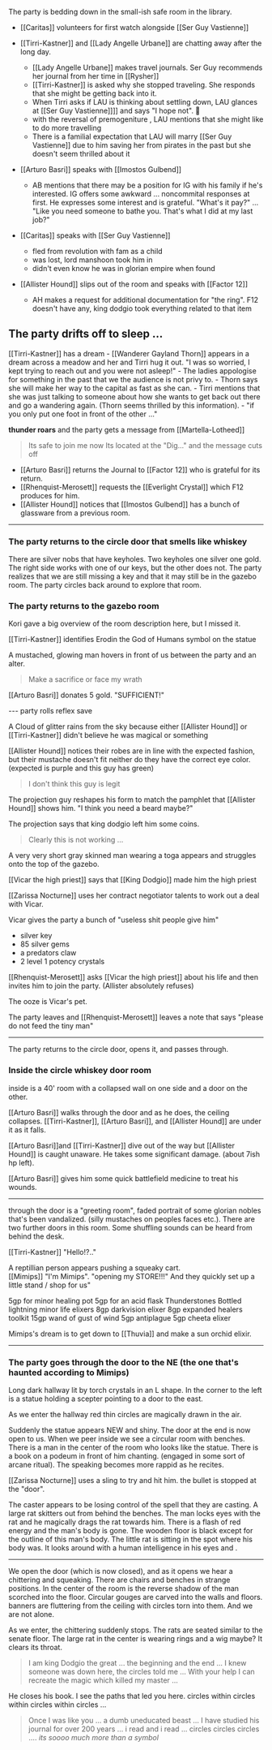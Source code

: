 The party is bedding down in the small-ish safe room in the library.

- [[Caritas]] volunteers for first watch alongside [[Ser Guy Vastienne]]
- [[Tirri-Kastner]] and [[Lady Angelle Urbane]] are chatting away after the long day. 
	- [[Lady Angelle Urbane]]  makes travel journals.  Ser Guy recommends her journal from her time in [[Rysher]]
	- [[Tirri-Kastner]] is asked why she stopped traveling.  She responds that she might be getting back into it.
	- When Tirri asks if LAU is thinking about settling down, LAU glances at [[Ser Guy Vastienne]]]] and says "I hope not".  😬
	- with the reversal of premogeniture , LAU mentions that she might like to do more travelling
	- There is a familial expectation that LAU will marry [[Ser Guy Vastienne]] due to him saving her from pirates in the past but she doesn't seem thrilled about it
- [[Arturo Basri]] speaks with [[Imostos Gulbend]]
	- AB mentions that there may be a position for IG with his family if he's interested.  IG offers some awkward ... noncommital responses at first.  He expresses some interest and is grateful.  "What's it pay?" ... "Like you need someone to bathe you. That's what I did at my last job?"

- [[Caritas]] speaks with [[Ser Guy Vastienne]] 
	- fled from revolution with fam as a child
	- was lost, lord manshoon took him in
	- didn't even know he was in glorian empire when found

- [[Allister Hound]] slips out of the room and speaks with [[Factor 12]]
	- AH makes a request for additional documentation for "the ring".  F12 doesn't have any, king dodgio took everything related to that item

## The party drifts off to sleep ...

[[Tirri-Kastner]] has a dream 
	- [[Wanderer Gayland Thorn]] appears in a dream across a meadow and her and Tirri hug it out.  "I was so worried, I kept trying to reach out and you were not asleep!"
	- The ladies appologise for something in the past that we the audience is not privy to.
	- Thorn says she will make her way to the capital as fast as she can.
	- Tirri mentions that she was just talking to someone about how she wants to get back out there and go a wandering again. (Thorn seems thrilled by this information).
	- "if you only put one foot in front of the other ..."

**thunder roars** and the party gets a message from [[Martella-Lotheed]]

> Its safe to join me now Its located at the "Dig..." and the message cuts off

- [[Arturo Basri]] returns the Journal to [[Factor 12]] who is grateful for its return.
- [[Rhenquist-Merosett]] requests the [[Everlight Crystal]] which F12 produces for him.
- [[Allister Hound]] notices that [[Imostos Gulbend]] has a bunch of glassware from a previous room.


---
### The party returns to the circle door that smells like whiskey

There are silver nobs that have keyholes.  Two keyholes one silver one gold.  The right side works with one of our keys, but the other does not.  The party realizes that we are still missing a key and that it may still be in the gazebo room.   The party circles back around to explore that room.


### The party returns to the gazebo room
Kori gave a big overview of the room description here, but I missed it.

[[Tirri-Kastner]] identifies Erodin the God of Humans symbol on the statue

A mustached, glowing man hovers in front of us between the party and an alter. 
> Make a sacrifice or face my wrath

[[Arturo Basri]] donates 5 gold.  "SUFFICIENT!"

--- party rolls reflex save

A Cloud of glitter rains from the sky because either [[Allister Hound]] or [[Tirri-Kastner]] didn't believe he was magical or something

[[Allister Hound]] notices their robes are in line with the expected fashion, but their mustache doesn't fit neither do they have the correct eye color.  (expected is purple and this guy has green)

> I don't think this guy is legit

The projection guy reshapes his form to match the pamphlet that [[Allister Hound]] shows him.  "I think you need a beard maybe?"

The projection says that king dodgio left him some coins.
> Clearly this is not working ...

A very very short gray skinned man wearing a toga appears and struggles onto the top of the gazebo.

[[Vicar the high priest]] says that [[King Dodgio]] made him the high priest

[[Zarissa Nocturne]] uses her contract negotiator talents to work out a deal with Vicar.  

Vicar gives the party a bunch of "useless shit people give him"
- silver key
- 85 silver gems
- a predators claw
- 2 level 1 potency crystals

[[Rhenquist-Merosett]] asks [[Vicar the high priest]] about his life and then invites him to join the party.  (Allister absolutely refuses)

The ooze is Vicar's pet.

The party leaves and [[Rhenquist-Merosett]] leaves a note that says "please do not feed the tiny man"

---
The party returns to the circle door, opens it, and passes through.

### Inside the circle whiskey door room
inside is a 40' room with a collapsed wall on one side and a door on the other.

[[Arturo Basri]] walks through the door and as he does, the ceiling collapses. [[Tirri-Kastner]], [[Arturo Basri]], and [[Allister Hound]] are under it as it falls.

[[Arturo Basri]]and [[Tirri-Kastner]] dive out of the way but [[Allister Hound]] is caught unaware.  He takes some significant damage. (about 7ish hp left).

[[Arturo Basri]] gives him some quick battlefield medicine to treat his wounds.

---
through the door is a "greeting room", faded portrait of some glorian nobles that's been vandalized. (silly mustaches on peoples faces etc.).  There are two further doors in this room.  Some shuffling sounds can be heard from behind the desk.

[[Tirri-Kastner]] "Hello!?.."

A reptillian person appears pushing a squeaky cart.  
[[Mimips]] "I'm Mimips".
"opening my STORE!!!"  And they quickly set up a little stand / shop for us"

5gp for minor healing pot
5gp for an acid flask
Thunderstones
Bottled lightning
minor life elixers
8gp darkvision elixer
8gp expanded healers toolkit
15gp wand of gust of wind
5gp antiplague
5gp cheeta elixer

Mimips's dream is to get down to [[Thuvia]] and make a sun orchid elixir.

---
### The party goes through the door to the NE (the one that's haunted according to Mimips)
Long dark hallway lit by torch crystals in an L shape.  In the corner to the left is a statue holding a scepter pointing to a door to the east.

As we enter the hallway red thin circles are magically drawn in the air.

Suddenly the statue appears NEW and shiny.  The door at the end is now open to us.  When we peer inside we see a circular room with benches.   There is a man in the center of the room who looks like the statue.  There is a book on a podeum in front of him chanting.  (engaged in some sort of arcane ritual).  The speaking becomes more rappid as he recites.

[[Zarissa Nocturne]] uses a sling to try and hit him.  the bullet is stopped at the "door".

The caster appears to be losing control of the spell that they are casting.  A large rat skitters out from behind the benches.  The man locks eyes with the rat and he magically drags the rat towards him.  There is a flash of red energy and the man's body is gone.  The wooden floor is black except for the outline of this man's body.  The little rat is sitting in the spot where his body was.  It looks around with a human intelligence in his eyes and .

---

We open the door (which is now closed), and as it opens we hear a chittering and squeaking.  There are chairs and benches in strange positions.  In the center of the room is the reverse shadow of the man scorched into the floor.  Circular gouges are carved into the walls and floors.  banners are fluttering from the ceiling with circles torn into them.  And we are not alone.

As we enter, the chittering suddenly stops.  The rats are seated similar to the senate floor.  The large rat in the center is wearing rings and a wig maybe?  It clears its throat.

> I am king Dodgio the great ... the beginning and the end ... I knew someone was down here, the circles told me ...   With your help I can recreate the magic which killed my master ... 

He closes his book.   I see the paths that led you here.  circles within circles within circles within circles ... 

> Once I was like you ... a dumb uneducated beast ... I have studied his journal for over 200 years ... i read and i read ... circles circles circles .... _its soooo much more than a symbol_



